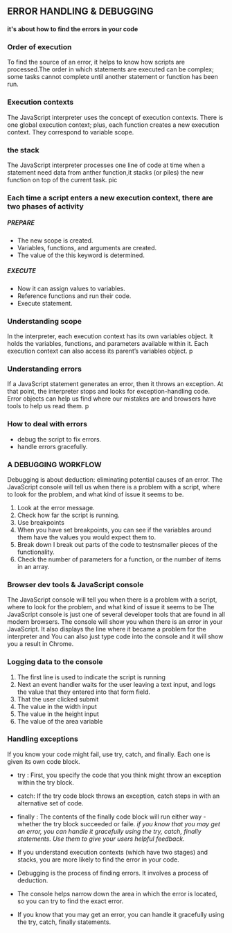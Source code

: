 ## ERROR HANDLING & DEBUGGING

#### it's about how to find the errors in your code

### Order of execution

To find the source of an error, it helps to know how scripts are processed.The order in which statements are executed can be complex; some tasks cannot complete until another statement or function has been run.

### Execution contexts

The JavaScript interpreter uses the concept of execution contexts. There is one global execution context; plus, each function creates a new execution context. They correspond to variable scope.

### the stack
The JavaScript interpreter processes one line of code at time when a statement need data from anther function,it stacks (or piles) the new function on top of the current task.
pic

### Each time a script enters a new execution context, there are two phases of activity

##### PREPARE
* The new scope is created.
* Variables, functions, and arguments are created.
* The value of the this keyword is determined.

##### EXECUTE
* Now it can assign values to variables.
* Reference functions and run their code.
* Execute statement.

### Understanding scope

In the interpreter,  each execution context has its own variables object. It holds the variables, functions,  and parameters available within it. Each execution context can also access its parent’s variables object.
p

### Understanding errors

If a JavaScript statement generates an error, then it throws an exception. At that point, the interpreter stops and looks for exception-handling code.
Error objects
can help us find where our mistakes are and browsers have tools to help us read them.
p

### How to deal with errors

* debug the script to fix errors.
* handle errors gracefully.

### A DEBUGGING WORKFLOW

Debugging is about deduction: eliminating potential causes of an error.
The JavaScript console will tell us when there is a problem with a script, where to look for the problem, and what kind of issue it seems to be.

1. Look at the error message.
2. Check how far the script is running.
3. Use breakpoints
4. When you have set breakpoints, you can see if the variables around them have the values you would expect them to.
5. Break down I break out parts of the code to testnsmaller pieces of the functionality.
6. Check the number of parameters for a function, or the number of items in an array.

### Browser dev tools & JavaScript console

The JavaScript console will tell you when there is a problem with a script, where to look for the problem, and what kind of issue it seems to be
The JavaScript console is just one of several developer tools that are found in all modern browsers.
The console will show you when there is an error in your JavaScript. It also displays the line where it became a problem for the interpreter and You can also just type code into the console and it will show you a result in Chrome.

### Logging data to the console

1. The first line is used to indicate the script is running
2. Next an event handler waits for the user leaving a text input, and logs the value that they entered into that form field.
3. That the user clicked submit
4. The value in the width input
5. The value in the height input
6. The value of the area variable

### Handling exceptions

If you know your code might fail, use try, catch, and finally. Each one is given its own code block.

* try : First, you specify the code that you think might throw an exception within the try block.
* catch: If the try code block throws an exception, catch steps in with an alternative set of code.
* finally : The contents of the finally code block will run either way - whether the try block succeeded or faile.
*if you know that you may get an error, you can handle it gracefully using the try, catch, finally statements. Use them to give your users helpful feedback.*

* If you understand execution contexts (which have two  stages) and stacks, you are more likely to find the error  in your code.
* Debugging is the process of finding errors. It involves a  process of deduction.
* The console helps narrow down the area in which the error is located, so you can try to find the exact error.
* If you know that you may get an error, you can handle it gracefully using the try, catch, finally statements.
